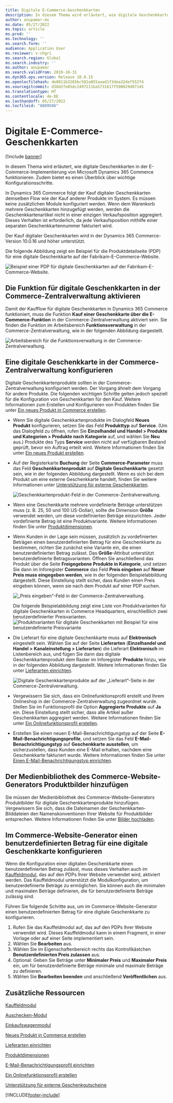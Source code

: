 ```yaml
---
title: Digitale E-Commerce-Geschenkkarten
description: In diesem Thema wird erläutert, wie digitale Geschenkkarten in der E-Commerce-Implementierung von Microsoft Dynamics 365 Commerce funktionieren. Zudem bietet es einen Überblick über wichtige Konfigurationsschritte.
author: anupamar-ms
ms.date: 05/27/2022
ms.topic: article
ms.prod: ''
ms.technology: ''
ms.search.form: ''
audience: Application User
ms.reviewer: v-chgri
ms.search.region: Global
ms.search.industry: ''
ms.author: anupamar
ms.search.validFrom: 2019-10-31
ms.dyn365.ops.version: Release 10.0.15
ms.openlocfilehash: de8811b3265bc582a055aaad1f3dea32def552f4
ms.sourcegitcommit: d38d2fe85dc2497211ba5731617f590029d07145
ms.translationtype: HT
ms.contentlocale: de-DE
ms.lasthandoff: 05/27/2022
ms.locfileid: "8809586"
---
```

# <a name="e-commerce-digital-gift-cards"></a>Digitale E-Commerce-Geschenkkarten

[!include [banner](includes/banner.md)]

In diesem Thema wird erläutert, wie digitale Geschenkkarten in der E-Commerce-Implementierung von Microsoft Dynamics 365 Commerce funktionieren. Zudem bietet es einen Überblick über wichtige Konfigurationsschritte.

In Dynamics 365 Commerce folgt der Kauf digitaler Geschenkkarten demselben Flow wie der Kauf anderer Produkte im System. Es müssen keine zusätzlichen Module konfiguriert werden. Wenn dem Warenkorb mehrere Geschenkkarten hinzugefügt werden, werden die Geschenkkartenartikel nicht in einer einzigen Verkaufsposition aggregiert. Dieses Verhalten ist erforderlich, da jede Verkaufsposition mithilfe einer separaten Geschenkkartennummer fakturiert wird.

Der Kauf digitaler Geschenkkarten wird in der Dynamics 365 Commerce-Version 10.0.16 und höher unterstützt.

Die folgende Abbildung zeigt ein Beispiel für die Produktdetailseite (PDP) für eine digitale Geschenkkarte auf der Fabrikam-E-Commerce-Website.

![Beispiel einer PDP für digitale Geschenkkarten auf der Fabrikam-E-Commerce-Website.](./media/GiftcardPDP.PNG)

## <a name="turn-on-the-digital-gift-card-feature-in-commerce-headquarters"></a>Die Funktion für digitale Geschenkkarten in der Commerce-Zentralverwaltung aktivieren

Damit der Kaufflow für digitale Geschenkkarten in Dynamics 365 Commerce funktioniert, muss die Funktion **Kauf einer Geschenkkarte über die E-Commerce-Funktion** in der Commerce-Zentralverwaltung aktiviert sein. Sie finden die Funktion im Arbeitsbereich **Funktionsverwaltung** in der Commerce-Zentralverwaltung, wie in der folgenden Abbildung dargestellt.

![Arbeitsbereich für die Funktionsverwaltung in der Commerce-Zentralverwaltung.](./media/Featureflag.PNG)

## <a name="configure-a-digital-gift-card-in-commerce-headquarters"></a>Eine digitale Geschenkkarte in der Commerce-Zentralverwaltung konfigurieren

Digitale Geschenkkartenprodukte sollten in der Commerce-Zentralverwaltung konfiguriert werden. Der Vorgang ähnelt dem Vorgang für andere Produkte. Die folgenden wichtigen Schritte gelten jedoch speziell für die Konfiguration von Geschenkkarten für den Kauf. Weitere Informationen zum Erstellen und Konfigurieren von Produkten finden Sie unter [Ein neues Produkt in Commerce erstellen](create-new-product-commerce.md).

- Wenn Sie digitale Geschenkkartenprodukte im Dialogfeld **Neues Produkt** konfigurieren, setzen Sie das Feld **Produkttyp** auf **Service**. (Um das Dialogfeld zu öffnen, rufen Sie **Einzelhandel und Handel \> Produkte und Kategorien \> Produkte nach Kategorie** auf, und wählen Sie **Neu** aus.) Produkte des Typs **Service** werden nicht auf verfügbaren Bestand geprüft, bevor ein Auftrag erteilt wird. Weitere Informationen finden Sie unter [Ein neues Produkt erstellen](create-new-product-commerce.md#create-a-new-product).
- Auf der Registerkarte **Buchung** der Seite **Commerce-Parameter** muss das Feld **Geschenkkartenprodukt** auf **Digitale Geschenkkarte** gesetzt sein, wie in der folgenden Abbildung dargestellt. Wenn es sich bei dem Produkt um eine externe Geschenkkarte handelt, finden Sie weitere Informationen unter [Unterstützung für externe Geschenkkarten](./dev-itpro/gift-card.md).

    ![Geschenkkartenprodukt-Feld in der Commerce-Zentralverwaltung.](./media/PostGiftcard.png)

- Wenn eine Geschenkkarte mehrere vordefinierte Beträge unterstützen muss (z. B. 25, 50 und 100 US-Dollar), sollte die Dimension **Größe** verwendet werden, um diese vordefinierten Beträge einzurichten. Jeder vordefinierte Betrag ist eine Produktvariante. Weitere Informationen finden Sie unter [Produktdimensionen](../supply-chain/pim/product-dimensions.md?toc=%2fdynamics365%2fretail%2ftoc.json).
- Wenn Kunden in der Lage sein müssen, zusätzlich zu vordefinierten Beträgen einen benutzerdefinierten Betrag für eine Geschenkkarte zu bestimmen, richten Sie zunächst eine Variante ein, die einen benutzerdefinierten Betrag zulässt. Das **Größe**-Attribut unterstützt benutzerdefinierte Betragsvarianten. Öffnen Sie anschließend das Produkt über die Seite **Freigegebene Produkte in Kategorie**, und setzen Sie dann im Inforegister **Commerce** das Feld **Preis eingeben** auf **Neuer Preis muss eingegeben werden**, wie in der folgenden Beispielabbildung dargestellt. Diese Einstellung stellt sicher, dass Kunden einen Preis eingeben können, wenn sie nach dem Produkt auf einer PDP suchen.

    ![„Preis eingeben“-Feld in der Commerce-Zentralverwaltung.](./media/KeyInPrice.png)
    
    Die folgende Beispielabbildung zeigt eine Liste von Produktvarianten für digitale Geschenkkarten in Commerce Headquarters, einschließlich zwei benutzerdefinierter Preisvarianten.
    ![Produktvarianten für digitale Geschenkkarten mit Beispiel für eine benutzerdefinierte Preisvariante](./media/DigitalGiftCards_ProductVariantsWithCustom.png)

- Die Lieferart für eine digitale Geschenkkarte muss auf **Elektronisch** eingestellt sein. Wählen Sie auf der Seite **Lieferarten** (**Einzelhandel und Handel \> Kanaleinstellung \> Lieferarten**) die Lieferart **Elektronisch** im Listenbereich aus, und fügen Sie dann das digitale Geschenkkartenprodukt dem Raster im Inforegister **Produkte** hinzu, wie in der folgenden Abbildung dargestellt. Weitere Informationen finden Sie unter [Lieferarten einrichten](/dynamicsax-2012/appuser-itpro/set-up-modes-of-delivery).

    ![Digitale Geschenkkartenprodukte auf der „Lieferart“-Seite in der Commerce-Zentralverwaltung.](./media/ElectronicMode.PNG)
    
- Vergewissern Sie sich, dass ein Onlinefunktionsprofil erstellt und Ihrem Onlineshop in der Commerce-Zentralverwaltung zugeordnet wurde. Stellen Sie im Funktionsprofil die Option **Aggregierte Produkte** auf **Ja** ein. Diese Einstellung stellt sicher, dass alle Artikel außer Geschenkkarten aggregiert werden. Weitere Informationen finden Sie unter [Ein Onlinefunktionsprofil erstellen](online-functionality-profile.md).
- Erstellen Sie einen neuen E-Mail-Benachrichtigungstyp auf der Seite **E-Mail-Benachrichtigungsprofile**, und setzen Sie das Feld **E-Mail-Benachrichtigungstyp** auf **Geschenkkarte ausstellen**, um sicherzustellen, dass Kunden eine E-Mail erhalten, nachdem eine Geschenkkarte fakturiert wurde. Weitere Informationen finden Sie unter [Einen E-Mail-Benachrichtigungstyp einrichten](email-notification-profiles.md).

## <a name="add-product-images-to-the-commerce-site-builder-media-library"></a>Der Medienbibliothek des Commerce-Website-Generators Produktbilder hinzufügen

Sie müssen der Medienbibliothek des Commerce-Website-Generators Produktbilder für digitale Geschenkkartenprodukte hinzufügen. Vergewissern Sie sich, dass die Dateinamen der Geschenkkarten-Bilddateien den Namenskonventionen Ihrer Website für Produktbilder entsprechen. Weitere Informationen finden Sie unter [Bilder hochladen](dam-upload-images.md).

## <a name="configure-a-custom-amount-for-a-digital-gift-card-in-commerce-site-builder"></a>Im Commerce-Website-Generator einen benutzerdefinierten Betrag für eine digitale Geschenkkarte konfigurieren

Wenn die Konfiguration einer digitalen Geschenkkarte einen benutzerdefinierten Betrag zulässt, muss dieses Verhalten auch im [Kauffeldmodul](add-buy-box.md), das auf den PDPs Ihrer Website verwendet wird, aktiviert werden. Das Kauffeldmodul unterstützt die Modulkonfiguration, um benutzerdefinierte Beträge zu ermöglichen. Sie können auch die minimalen und maximalen Beträge definieren, die für benutzerdefinierte Beträge zulässig sind.

Führen Sie folgende Schritte aus, um im Commerce-Website-Generator einen benutzerdefinierten Betrag für eine digitale Geschenkkarte zu konfigurieren.

1. Rufen Sie das Kauffeldmodul auf, das auf den PDPs Ihrer Website verwendet wird. Dieses Kauffeldmodul kann in einem Fragment, in einer Vorlage oder auf einer Seite implementiert sein.
1. Wählen Sie **Bearbeiten** aus.
1. Wählen Sie im Eigenschaftenbereich rechts das Kontrollkästchen **Benutzerdefinierten Preis zulassen** aus.
1. Optional: Geben Sie Beträge unter **Minimaler Preis** und **Maximaler Preis** ein, um für benutzerdefinierte Beträge minimale und maximale Beträge zu definieren.
1. Wählen Sie **Bearbeiten beenden** und anschließend **Veröffentlichen** aus.

## <a name="additional-resources"></a>Zusätzliche Ressourcen

[Kauffeldmodul](add-buy-box.md)

[Auschecken-Modul](add-checkout-module.md)

[Einkaufswagenmodul](add-cart-module.md)

[Neues Produkt in Commerce erstellen](create-new-product-commerce.md)

[Lieferarten einrichten](/dynamicsax-2012/appuser-itpro/set-up-modes-of-delivery)

[Produktdimensionen](../supply-chain/pim/product-dimensions.md?toc=%2fdynamics365%2fretail%2ftoc.json)

[E-Mail-Benachrichtigungsprofil einrichten](email-notification-profiles.md)

[Ein Onlinefunktionsprofil erstellen](online-functionality-profile.md)

[Unterstützung für externe Geschenkgutscheine](./dev-itpro/gift-card.md)


[!INCLUDE[footer-include](../includes/footer-banner.md)]
